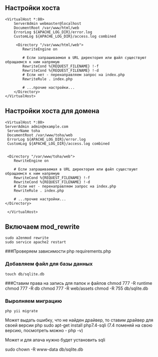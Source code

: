 ## Настройки хоста

    <VirtualHost *:80>
        ServerAdmin webmaster@localhost
        DocumentRoot /var/www/html/web
        ErrorLog ${APACHE_LOG_DIR}/error.log
        CustomLog ${APACHE_LOG_DIR}/access.log combined
    
         <Directory "/var/www/html/web">
            RewriteEngine on
        
            # Если запрашиваемая в URL директория или файл существуют обращаемся к ним напрямую
            RewriteCond %{REQUEST_FILENAME} !-f
            RewriteCond %{REQUEST_FILENAME} !-d
            # Если нет - перенаправляем запрос на index.php
            RewriteRule . index.php
        
            # ...прочие настройки...
        </Directory>
    </VirtualHost>

## Настройки хоста для домена

    <VirtualHost *:80> 
    ServerAdmin admin@example.com 
     ServerName toha 
     DocumentRoot /var/www/toha/web
     ErrorLog ${APACHE_LOG_DIR}/error.log
     CustomLog ${APACHE_LOG_DIR}/access.log combined
     
      
     <Directory "/var/www/toha/web">
        RewriteEngine on
    
        # Если запрашиваемая в URL директория или файл существуют обращаемся к ним напрямую
        RewriteCond %{REQUEST_FILENAME} !-f
        RewriteCond %{REQUEST_FILENAME} !-d
        # Если нет - перенаправляем запрос на index.php
        RewriteRule . index.php
    
        # ...прочие настройки...
    </Directory>
     
     </VirtualHost> 
     
## Включаем mod_rewrite    
    sudo a2enmod rewrite 
    sudo service apache2 restart

###Проверяем зависимости
    php requirements.php

### Добавляем файл для базы данных
    touch db/sqlite.db

###Ставим права на запись для папок и файлов
    chmod 777 -R runtime
    chmod 777 -R db
    chmod 777 -R web/assets
    chmod -R 755 db/sqlite.db
    

### Выролняем миграцию
    php yii migrate

Может выдать ошибку, что не найден драйвер, то ставим драйвер для своей версии php
sudo apt-get install php7.4-sqli (7.4 поменяй на свою версию, посмотреть можно - php -v)

Может и для апача нужно будет установить sqli


sudo chown -R www-data  db/sqlite.db
